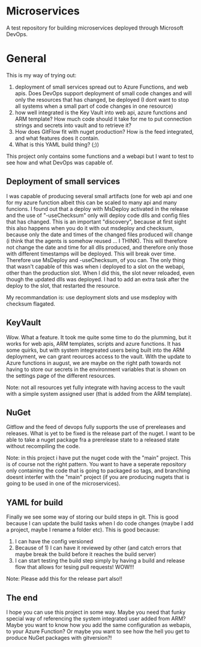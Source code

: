# Microservices

A test repository for building microservices deployed through Microsoft DevOps.

# General
This is my way of trying out:

1. deployment of small services spread out to Azure Functions, and web apis. Does DevOps support deployment of small code changes and will only the resources that has changed, be deployed (I dont want to stop all systems when a small part of code changes in one resource)
2. how well integrated is the Key Vault into web api, azure functions and ARM template? How much code should it take for me to put connection strings and secrets into vault and to retrieve it?
3. How does GitFlow fit with nuget production? How is the feed integrated, and what features does it contain.
4. What is this YAML build thing? (;))

This project only contains some functions and a webapi but I want to test to see how and what DevOps was capable of. 

## Deployment of small services
I was capable of producing several small artifacts (one for web api and one for my azure function albeit this can be scaled to many api and many funcions. I found out that a deploy with MsDeploy activated in the release and the use of "-useChecksum" only will deploy code dlls and config files that has changed. This is an important "discovery", because at first sight this also happens when you do it with out msdeploy and checksum, because only the date and times of the changed files produced will change (i think that the agents is somehow reused ... I THINK). This will therefore not change the date and time for all dlls produced, and therefore only those with different timestamps will be deployed. This will break over time. Therefore use MsDeploy and -useChecksum, of you can. The only thing that wasn't capable of this was when i deployed to a slot on the webapi, other than the production slot. When I did this, the slot never reloaded, even though the updated dlls was deployed. I had to add an extra task after the deploy to the slot, that restarted the resource. 

My recommandation is: use deployment slots and use msdeploy with checksum flagated.

## KeyVault
Wow. What a feature. It took me quite some time to do the plumming, but it works for web apis, ARM templates, scripts and azure functions. It has some quirks, but with system integreated users being built into the ARM deployment, we can grant reources access to the vault. With the update to Azure functions in august, we are maybe on the right path towards not having to store our secrets in the environment variables that is shown on the settings page of the different resources.

Note: not all resources yet fully integrate with having access to the vault with a simple system assigned user (that is added from the ARM template). 

## NuGet
Gitflow and the feed of devops fully supports the use of prereleases and releases. What is yet to be fixed is the release part of the nuget. I want to be able to take a nuget package fra a prerelease state to a released state without recompiling the code.

Note: in this project i have put the nuget code with the "main" project. This is of course not the right pattern. You want to have a seperate repository only containing the code that is going to packaged so tags, and branching doesnt interfer with the "main" project (if you are producing nugets that is going to be used in one of the microservices).

## YAML for build
Finally we see some way of storing our build steps in git. This is good because I can update the build tasks when I do code changes (maybe I add a project, maybe I rename a folder etc). This is good because:

1. I can have the config versioned
2. Because of 1) I can have it reviewed by other (and catch errors that maybe break the build before it reaches the build server)
3. I can start testing the build step simply by having a build and release flow that allows for tesing pull requests! WOW!!!

Note: Please add this for the release part also!!

## The end
I hope you can use this project in some way. Maybe you need that funky special way of referencing the system integrated user added from ARM? Maybe you want to know how you add the same configuration as webapis, to your Azure Function? Or maybe you want to see how the hell you get to produce NuGet packages with gitversion?!
